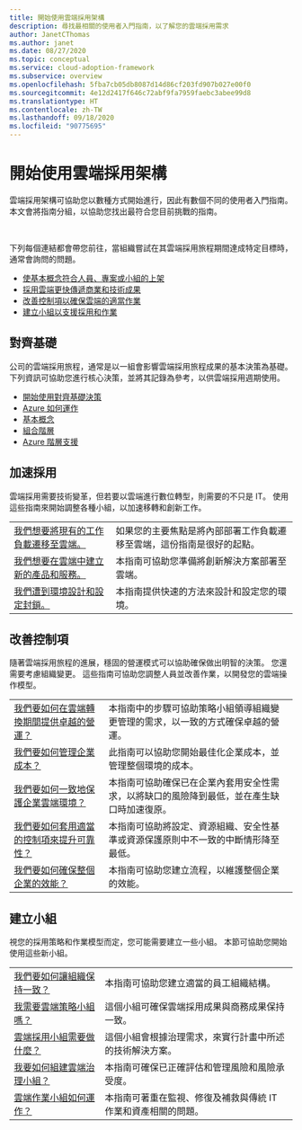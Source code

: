 ```yaml
---
title: 開始使用雲端採用架構
description: 尋找最相關的使用者入門指南，以了解您的雲端採用需求
author: JanetCThomas
ms.author: janet
ms.date: 08/27/2020
ms.topic: conceptual
ms.service: cloud-adoption-framework
ms.subservice: overview
ms.openlocfilehash: 5fba7cb05db8087d14d86cf203fd907b027e00f0
ms.sourcegitcommit: 4e12d2417f646c72abf9fa7959faebc3abee99d8
ms.translationtype: HT
ms.contentlocale: zh-TW
ms.lasthandoff: 09/18/2020
ms.locfileid: "90775695"
---
```

# <a name="get-started-with-the-cloud-adoption-framework"></a>開始使用雲端採用架構

雲端採用架構可協助您以數種方式開始進行，因此有數個不同的使用者入門指南。 本文會將指南分組，以協助您找出最符合您目前挑戰的指南。

<br>

下列每個連結都會帶您前往，當組織嘗試在其雲端採用旅程期間達成特定目標時，通常會詢問的問題。

- [使基本概念符合人員、專案或小組的上架](#align-foundation)
- [採用雲端更快傳遞商業和技術成果](#accelerate-adoption)
- [改善控制項以確保雲端的適當作業](#improve-controls)
- [建立小組以支援採用和作業](#establish-teams)

## <a name="align-foundation"></a>對齊基礎

公司的雲端採用旅程，通常是以一組會影響雲端採用旅程成果的基本決策為基礎。 下列資訊可協助您進行核心決策，並將其記錄為參考，以供雲端採用週期使用。

- [開始使用對齊基礎決策](./cloud-concepts.md)
- [Azure 如何運作](./what-is-azure.md)
- [基本概念](../ready/considerations/fundamental-concepts.md)
- [組合階層](../reference/fundamental-concepts/hosting-hierarchy.md)
- [Azure 階層支援](../reference/fundamental-concepts/hierarchy-azure-tools.md)

## <a name="accelerate-adoption"></a>加速採用

雲端採用需要技術變革，但若要以雲端進行數位轉型，則需要的不只是 IT。 使用這些指南來開始調整各種小組，以加速移轉和創新工作。

|                                                                                     |                                                                                                                                |
|-------------------------------------------------------------------------------------|--------------------------------------------------------------------------------------------------------------------------------|
| [我們想要將現有的工作負載遷移至雲端。](./migrate.md)                   | 如果您的主要焦點是將內部部署工作負載遷移至雲端，這份指南是很好的起點。 |
| [我們想要在雲端中建立新的產品和服務。](./innovate.md)             | 本指南可協助您準備將創新解決方案部署至雲端。                                       |
| [我們遭到環境設計和設定封鎖。](./design-and-configuration.md) | 本指南提供快速的方法來設計和設定您的環境。                                           |

## <a name="improve-controls"></a>改善控制項

隨著雲端採用旅程的進展，穩固的營運模式可以協助確保做出明智的決策。 您還需要考慮組織變更。 這些指南可協助您調整人員並改善作業，以開發您的雲端操作模型。

|                                                                                     |                                                                                                                                |
|-------------------------------------------------------------------------------------|--------------------------------------------------------------------------------------------------------------------------------|
| [我們要如何在雲端轉換期間提供卓越的營運？](./operational-excellence.md)                   | 本指南中的步驟可協助策略小組領導組織變更管理的需求，以一致的方式確保卓越的營運。 |
| [我們要如何管理企業成本？](./manage-costs.md)                                          | 此指南可以協助您開始最佳化企業成本，並管理整個環境的成本。                                                                           |
| [我們要如何一致地保護企業雲端環境？](./security.md)             | 本指南可協助確保已在企業內套用安全性需求，以將缺口的風險降到最低，並在產生缺口時加速復原。                                       |
| [我們要如何套用適當的控制項來提升可靠性？](./reliability.md)                   | 本指南可協助將設定、資源組織、安全性基準或資源保護原則中不一致的中斷情形降至最低。 |
| [我們要如何確保整個企業的效能？](./performance.md)                               | 本指南可協助您建立流程，以維護整個企業的效能。                               |

## <a name="establish-teams"></a>建立小組

視您的採用策略和作業模型而定，您可能需要建立一些小組。 本節可協助您開始使用這些新小組。

|                                                                                     |                                                                                                                                |
|-------------------------------------------------------------------------------------|--------------------------------------------------------------------------------------------------------------------------------|
| [我們要如何讓組織保持一致？](./org-alignment.md)                               | 本指南可協助您建立適當的員工組織結構。                               |
| [我需要雲端策略小組嗎？](./team/cloud-strategy.md)     | 這個小組可確保雲端採用成果與商務成果保持一致。                                |
| [雲端採用小組需要做什麼？](./team/cloud-adoption.md)     | 這個小組會根據治理需求，來實行計畫中所述的技術解決方案。             |
| [我要如何組建雲端治理小組？](./team/cloud-governance.md) | 本指南可確保已正確評估和管理風險和風險承受度。                                         |
| [雲端作業小組如何運作？](./team/cloud-operations.md) | 本指南可著重在監視、修復及補救與傳統 IT 作業和資產相關的問題。 |
